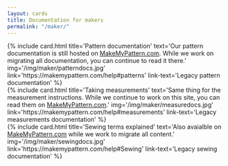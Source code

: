 ```yaml
---
layout: cards
title: Documentation for makers
permalink: "/maker/"
---
```

<div class="container">
    <div class="row">
        <div class="col-md-4 mt-5">
            {% include card.html 
                title='Pattern documentation'
                text='Our pattern documentation is still hosted on <a href="https://makemypattern.com">MakeMyPattern.com</a>. While we work on migrating all documentation, you can continue to read it there.'
                img='/img/maker/patterndocs.jpg'
                link='https://makemypattern.com/help#patterns'
                link-text='Legacy pattern documentation'
            %}
        </div>
        <div class="col-md-4 mt-5">
            {% include card.html 
                title='Taking measurements'
                text='Same thing for the measurement instructions. While we continue to work on this site, you can read them on <a href="https://makemypattern.com">MakeMyPattern.com</a>.'
                img='/img/maker/measuredocs.jpg'
                link='https://makemypattern.com/help#measurements'
                link-text='Legacy measurements documentation'
            %}
        </div>
        <div class="col-md-4 mt-5">
            {% include card.html 
                title='Sewing terms explained'
                text='Also avaialble on <a href="https://makemypattern.com">MakeMyPattern.com</a> while we work to migrate all content.'
                img='/img/maker/sewingdocs.jpg'
                link='https://makemypattern.com/help#Sewing'
                link-text='Legacy sewing documentation'
            %}
        </div>
    </div> <!-- .row -->
</div> <!-- .container -->
